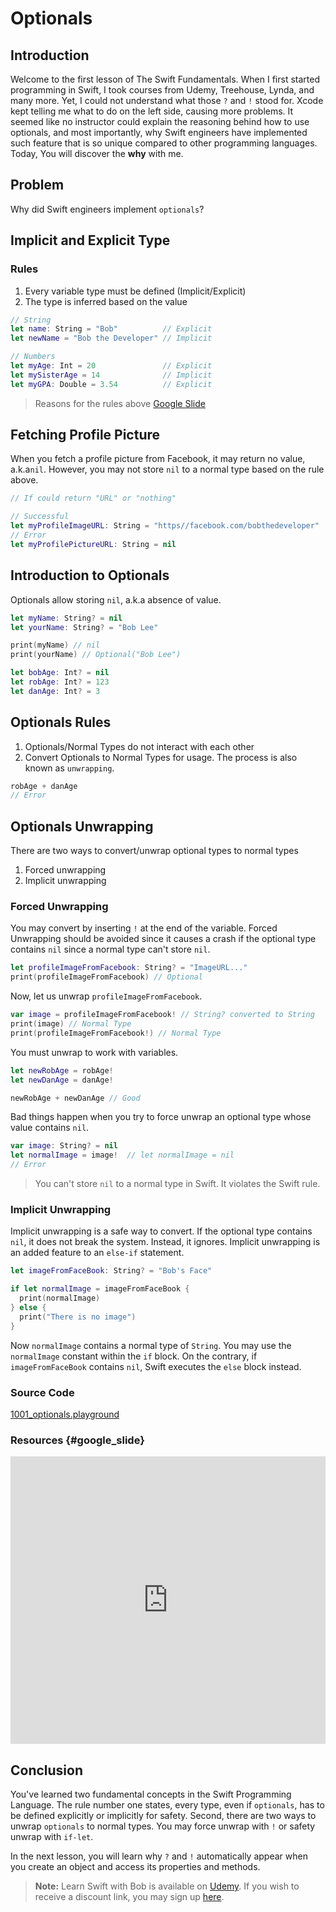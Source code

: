 # Optionals

## Introduction
Welcome to the first lesson of The Swift Fundamentals. When I first started programming in Swift, I took courses from Udemy, Treehouse, Lynda, and many more. Yet, I could not understand what those `?` and `!` stood for.  Xcode kept telling me what to do on the left side, causing more problems. It seemed like no instructor could explain the reasoning behind how to use optionals, and most importantly, why Swift engineers have implemented such feature that is so unique compared to other programming languages. Today, You will discover the **why** with me.

## Problem
Why did Swift engineers implement `optionals`?

## Implicit and Explicit Type

### Rules
 1. Every variable type must be defined (Implicit/Explicit)
 2. The type is inferred based on the value

```swift
// String
let name: String = "Bob"          // Explicit
let newName = "Bob the Developer" // Implicit

// Numbers
let myAge: Int = 20               // Explicit
let mySisterAge = 14              // Implicit
let myGPA: Double = 3.54          // Explicit
```
> Reasons for the rules above [Google Slide](/course/swift-intermediate/optionals.md#google_slide)

## Fetching Profile Picture
When you fetch a profile picture from Facebook, it may return no value, a.k.a`nil`. However, you may not store `nil` to a normal type based on the rule above.

```swift
// If could return "URL" or "nothing"

// Successful
let myProfileImageURL: String = "https//facebook.com/bobthedeveloper"
// Error
let myProfilePictureURL: String = nil
```

## Introduction to Optionals
Optionals allow storing `nil`, a.k.a absence of value.

```swift
let myName: String? = nil
let yourName: String? = "Bob Lee"

print(myName) // nil   
print(yourName) // Optional("Bob Lee")

let bobAge: Int? = nil
let robAge: Int? = 123
let danAge: Int? = 3
```

## Optionals Rules
1. Optionals/Normal Types do not interact with each other
2. Convert Optionals to Normal Types for usage. The process is also known as `unwrapping`.

```swift
robAge + danAge
// Error
```

## Optionals Unwrapping
There are two ways to convert/unwrap optional types to normal types

1. Forced unwrapping
2. Implicit unwrapping

### Forced Unwrapping
 You may convert by inserting `!` at the end of  the variable. Forced Unwrapping should be avoided since it causes a crash if the optional type contains `nil` since a normal type can't store `nil`.

```swift
let profileImageFromFacebook: String? = "ImageURL..."
print(profileImageFromFacebook) // Optional
```

Now, let us unwrap `profileImageFromFacebook`.

```swift
var image = profileImageFromFacebook! // String? converted to String
print(image) // Normal Type
print(profileImageFromFacebook!) // Normal Type
```

You must unwrap to work with variables.  

```swift
let newRobAge = robAge!
let newDanAge = danAge!

newRobAge + newDanAge // Good
```

Bad things happen when you try to force unwrap an optional type whose value contains `nil`.

```swift
var image: String? = nil
let normalImage = image!  // let normalImage = nil
// Error
```

> You can't store `nil` to a normal type in Swift. It violates the Swift rule.

### Implicit Unwrapping
Implicit unwrapping is a safe way to convert. If the optional type contains `nil`, it does not break the system. Instead, it ignores. Implicit unwrapping is an added feature to an `else-if` statement.

```swift
let imageFromFaceBook: String? = "Bob's Face"

if let normalImage = imageFromFaceBook {
  print(normalImage)
} else {
  print("There is no image")
}
```
Now `normalImage` contains a normal type of `String`. You may use the `normalImage` constant within the `if` block. On the contrary, if `imageFromFaceBook` contains `nil`, Swift executes the `else` block instead.

### Source Code
[1001_optionals.playground](https://www.dropbox.com/sh/wmnw7tpa16v8emo/AADjm-MP8lZOKZM0P6kPA4rea?dl=0)

### Resources {#google_slide}
<iframe src="https://docs.google.com/presentation/d/1DDhLcBX6kBheVXlQNxMCrJp_OP0mXC82NgJHCPnW-OY/embed?start=false&loop=false&delayms=3000" frameborder="0" width="100%" height="460" allowfullscreen="true" mozallowfullscreen="true" webkitallowfullscreen="true"></iframe>

## Conclusion
You've learned two fundamental concepts in the Swift Programming Language. The rule number one states, every type, even if `optionals`, has to be defined explicitly or implicitly for safety. Second, there are two ways to unwrap `optionals` to normal types.  You may force unwrap with `!` or safety unwrap with `if-let`.

In the next lesson, you will learn why `?` and `!` automatically appear when you create an object and access its properties and methods.

> **Note:** Learn Swift with Bob is available on [Udemy](https://udemy.com/learn-swift-with-bob/). If you wish to receive a discount link, you may sign up [here](https://goo.gl/RR4K27).
